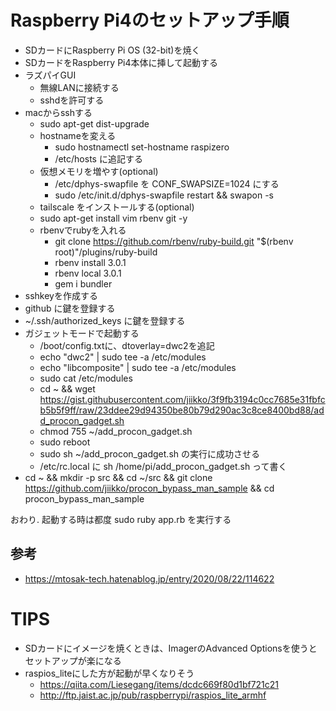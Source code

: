 # Raspberry Pi4のセットアップ手順
* SDカードにRaspberry Pi OS (32-bit)を焼く
* SDカードをRaspberry Pi4本体に挿して起動する
* ラズパイGUI
  * 無線LANに接続する
  * sshdを許可する
* macからsshする
  * sudo apt-get dist-upgrade
  * hostnameを変える
      * sudo hostnamectl set-hostname raspizero
      * /etc/hosts に追記する
  * 仮想メモリを増やす(optional)
      * /etc/dphys-swapfile を CONF_SWAPSIZE=1024 にする
      * sudo /etc/init.d/dphys-swapfile restart && swapon -s
  * tailscale をインストールする(optional)
  * sudo apt-get install vim rbenv git -y
  * rbenvでrubyを入れる
      * git clone https://github.com/rbenv/ruby-build.git "$(rbenv root)"/plugins/ruby-build
      * rbenv install 3.0.1
      * rbenv local 3.0.1
      * gem i bundler
* sshkeyを作成する
* github に鍵を登録する
* ~/.ssh/authorized_keys に鍵を登録する
* ガジェットモードで起動する
  * /boot/config.txtに、dtoverlay=dwc2を追記
  * echo "dwc2" | sudo tee -a /etc/modules
  * echo "libcomposite" | sudo tee -a /etc/modules
  * sudo cat /etc/modules
  * cd ~ && wget https://gist.githubusercontent.com/jiikko/3f9fb3194c0cc7685e31fbfcb5b5f9ff/raw/23ddee29d94350be80b79d290ac3c8ce8400bd88/add_procon_gadget.sh
  * chmod 755 ~/add_procon_gadget.sh
  * sudo reboot
  * sudo sh ~/add_procon_gadget.sh の実行に成功させる
  *  /etc/rc.local に sh /home/pi/add_procon_gadget.sh って書く
* cd ~ && mkdir -p src && cd ~/src && git clone https://github.com/jiikko/procon_bypass_man_sample && cd procon_bypass_man_sample

おわり. 起動する時は都度 sudo ruby app.rb を実行する

## 参考
* https://mtosak-tech.hatenablog.jp/entry/2020/08/22/114622

# TIPS
* SDカードにイメージを焼くときは、ImagerのAdvanced Optionsを使うとセットアップが楽になる
* raspios_liteにした方が起動が早くなりそう
    * https://qiita.com/Liesegang/items/dcdc669f80d1bf721c21
    * http://ftp.jaist.ac.jp/pub/raspberrypi/raspios_lite_armhf

